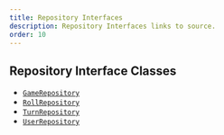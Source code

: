 ```yaml
---
title: Repository Interfaces
description: Repository Interfaces links to source.
order: 10
---
```


## Repository Interface Classes

- [`GameRepository`](https://github.com/ddc-java-20/farkle/blob/security-configuration/server/src/main/java/edu/cnm/deepdive/farkle/model/dao/GameRepository.java)
- [`RollRepository`](https://github.com/ddc-java-20/farkle/blob/security-configuration/server/src/main/java/edu/cnm/deepdive/farkle/model/entity/RollRepository.java)
- [`TurnRepository`](https://github.com/ddc-java-20/farkle/blob/security-configuration/server/src/main/java/edu/cnm/deepdive/farkle/model/entity/TurnRepository.java)
- [`UserRepository`](https://github.com/ddc-java-20/farkle/blob/main/server/src/main/java/edu/cnm/deepdive/farkle/model/entity/UserRepository.java)